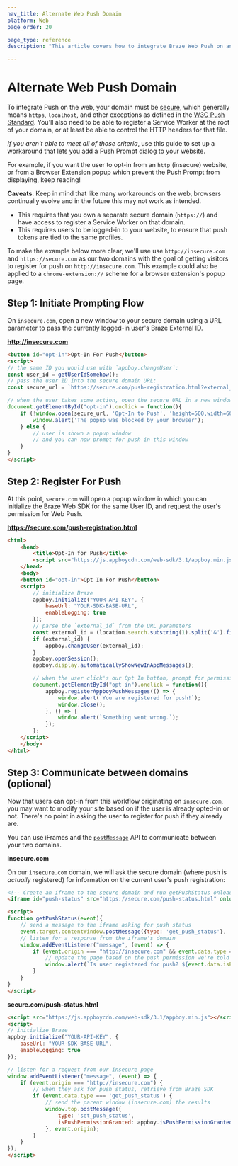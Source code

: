 ```yaml
---
nav_title: Alternate Web Push Domain
platform: Web
page_order: 20

page_type: reference
description: "This article covers how to integrate Braze Web Push on an alternate domain."

---
```


# Alternate Web Push Domain

To integrate Push on the web, your domain must be [secure][2], which generally means `https`, `localhost`, and other exceptions as defined in the [W3C Push Standard][1]. You'll also need to be able to register a Service Worker at the root of your domain, or at least be able to control the HTTP headers for that file.

_If you aren't able to meet all of those criteria_, use this guide to set up a workaround that lets you add a Push Prompt dialog to your website. 

For example, if you want the user to opt-in from an `http` (insecure) website, or from a Browser Extension popup which prevent the Push Prompt from displaying, keep reading!

**Caveats**:
Keep in mind that like many workarounds on the web, browsers continually evolve and in the future this may not work as intended.

* This requires that you own a separate secure domain (`https://`) and have access to register a Service Worker on that domain.
* This requires users to be logged-in to your website, to ensure that push tokens are tied to the same profiles.

To make the example below more clear, we'll use use `http://insecure.com` and `https://secure.com` as our two domains with the goal of getting visitors to register for push on `http://insecure.com`. This example could also be applied to a `chrome-extension://` scheme for a browser extension's popup page.

## Step 1: Initiate Prompting Flow

On `insecure.com`, open a new window to your secure domain using a URL parameter to pass the currently logged-in user's Braze External ID.


**http://insecure.com**
```html
<button id="opt-in">Opt-In For Push</button>
<script>
// the same ID you would use with `appboy.changeUser`:
const user_id = getUserIdSomehow();
// pass the user ID into the secure domain URL:
const secure_url = `https://secure.com/push-registration.html?external_id=${user_id}`;

// when the user takes some action, open the secure URL in a new window
document.getElementById("opt-in").onclick = function(){
    if (!window.open(secure_url, 'Opt-In to Push', 'height=500,width=600,left=150,top=150')) {
        window.alert('The popup was blocked by your browser');
    } else {
        // user is shown a popup window
        // and you can now prompt for push in this window
    }
}
</script>
```

## Step 2: Register For Push

At this point, `secure.com` will open a popup window in which you can initialize the Braze Web SDK for the same User ID, and request the user's permission for Web Push.

**https://secure.com/push-registration.html**
```html
<html>
    <head>
        <title>Opt-In for Push</title>
        <script src="https://js.appboycdn.com/web-sdk/3.1/appboy.min.js"></script>
    </head>
    <body>
    <button id="opt-in">Opt In For Push</button>
    <script>
        // initialize Braze
        appboy.initialize("YOUR-API-KEY", {
            baseUrl: "YOUR-SDK-BASE-URL",
            enableLogging: true
        });
        // parse the `external_id` from the URL parameters
        const external_id = (location.search.substring(1).split('&').find(param => param.startsWith('external_id=')) || '').split('=')[1] || '';
        if (external_id) {
            appboy.changeUser(external_id);
        }
        appboy.openSession();
        appboy.display.automaticallyShowNewInAppMessages();

        // when the user click's our Opt In button, prompt for permission
        document.getElementById("opt-in").onclick = function(){
            appboy.registerAppboyPushMessages(() => {
                window.alert(`You are registered for push!`);
                window.close();
            }, () => {
                window.alert(`Something went wrong.`);
            });
        };
    </script>
    </body>
</html>
```

## Step 3: Communicate between domains (optional)

Now that users can opt-in from this workflow originating on `insecure.com`, you may want to modify your site based on if the user is already opted-in or not. There's no point in asking the user to register for push if they already are.

You can use iFrames and the [`postMessage`][3] API to communicate between your two domains. 

**insecure.com**

On our `insecure.com` domain, we will ask the secure domain (where push is _actually_ registered) for information on the current user's push registration:

```html
<!-- Create an iframe to the secure domain and run getPushStatus onload-->
<iframe id="push-status" src="https://secure.com/push-status.html" onload="getPushStatus()" style="display:none;"></iframe>

<script>
function getPushStatus(event){
    // send a message to the iframe asking for push status
    event.target.contentWindow.postMessage({type: 'get_push_status'}, 'https://secure.com');
    // listen for a response from the iframe's domain
    window.addEventListener("message", (event) => {
        if (event.origin === "http://insecure.com" && event.data.type === 'set_push_status') {
            // update the page based on the push permission we're told
            window.alert(`Is user registered for push? ${event.data.isPushPermissionGranted}`);
        }
    }   
}
</script>
```

**secure.com/push-status.html**

```html
<script src="https://js.appboycdn.com/web-sdk/3.1/appboy.min.js"></script>
<script>
// initialize Braze
appboy.initialize("YOUR-API-KEY", {
    baseUrl: "YOUR-SDK-BASE-URL",
    enableLogging: true
});

// listen for a request from our insecure page
window.addEventListener("message", (event) => {
    if (event.origin === "http://insecure.com") {
        // when they ask for push status, retrieve from Braze SDK
        if (event.data.type === 'get_push_status') {
            // send the parent window (insecure.com) the results
            window.top.postMessage({
                type: 'set_push_status',
                isPushPermissionGranted: appboy.isPushPermissionGranted()
            }, event.origin);
        }
    }
});
</script>
```



[1]: https://www.w3.org/TR/service-workers/#security-considerations
[2]: https://w3c.github.io/webappsec-secure-contexts/
[3]: https://developer.mozilla.org/en-US/docs/Web/API/Window/postMessage
